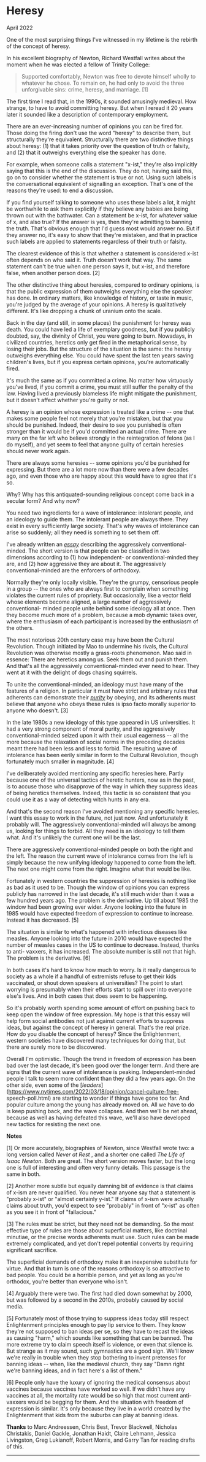 # Heresy
  
  
  
  
April 2022  
  
One of the most surprising things I've witnessed in my lifetime is the rebirth
of the concept of heresy.  
  
In his excellent biography of Newton, Richard Westfall writes about the moment
when he was elected a fellow of Trinity College:  
  
> Supported comfortably, Newton was free to devote himself wholly to whatever
> he chose. To remain on, he had only to avoid the three unforgivable sins:
> crime, heresy, and marriage. [1]

The first time I read that, in the 1990s, it sounded amusingly medieval. How
strange, to have to avoid committing heresy. But when I reread it 20 years
later it sounded like a description of contemporary employment.  
  
There are an ever-increasing number of opinions you can be fired for. Those
doing the firing don't use the word "heresy" to describe them, but
structurally they're equivalent. Structurally there are two distinctive things
about heresy: (1) that it takes priority over the question of truth or
falsity, and (2) that it outweighs everything else the speaker has done.  
  
For example, when someone calls a statement "x-ist," they're also implicitly
saying that this is the end of the discussion. They do not, having said this,
go on to consider whether the statement is true or not. Using such labels is
the conversational equivalent of signalling an exception. That's one of the
reasons they're used: to end a discussion.  
  
If you find yourself talking to someone who uses these labels a lot, it might
be worthwhile to ask them explicitly if they believe any babies are being
thrown out with the bathwater. Can a statement be x-ist, for whatever value of
x, and also true? If the answer is yes, then they're admitting to banning the
truth. That's obvious enough that I'd guess most would answer no. But if they
answer no, it's easy to show that they're mistaken, and that in practice such
labels are applied to statements regardless of their truth or falsity.  
  
The clearest evidence of this is that whether a statement is considered x-ist
often depends on who said it. Truth doesn't work that way. The same statement
can't be true when one person says it, but x-ist, and therefore false, when
another person does. [2]  
  
The other distinctive thing about heresies, compared to ordinary opinions, is
that the public expression of them outweighs everything else the speaker has
done. In ordinary matters, like knowledge of history, or taste in music,
you're judged by the average of your opinions. A heresy is qualitatively
different. It's like dropping a chunk of uranium onto the scale.  
  
Back in the day (and still, in some places) the punishment for heresy was
death. You could have led a life of exemplary goodness, but if you publicly
doubted, say, the divinity of Christ, you were going to burn. Nowadays, in
civilized countries, heretics only get fired in the metaphorical sense, by
losing their jobs. But the structure of the situation is the same: the heresy
outweighs everything else. You could have spent the last ten years saving
children's lives, but if you express certain opinions, you're automatically
fired.  
  
It's much the same as if you committed a crime. No matter how virtuously
you've lived, if you commit a crime, you must still suffer the penalty of the
law. Having lived a previously blameless life might mitigate the punishment,
but it doesn't affect whether you're guilty or not.  
  
A heresy is an opinion whose expression is treated like a crime -- one that
makes some people feel not merely that you're mistaken, but that you should be
punished. Indeed, their desire to see you punished is often stronger than it
would be if you'd committed an actual crime. There are many on the far left
who believe strongly in the reintegration of felons (as I do myself), and yet
seem to feel that anyone guilty of certain heresies should never work again.  
  
There are always some heresies -- some opinions you'd be punished for
expressing. But there are a lot more now than there were a few decades ago,
and even those who are happy about this would have to agree that it's so.  
  
Why? Why has this antiquated-sounding religious concept come back in a secular
form? And why now?  
  
You need two ingredients for a wave of intolerance: intolerant people, and an
ideology to guide them. The intolerant people are always there. They exist in
every sufficiently large society. That's why waves of intolerance can arise so
suddenly; all they need is something to set them off.  
  
I've already written an [_essay_](conformism.html) describing the aggressively
conventional-minded. The short version is that people can be classified in two
dimensions according to (1) how independent- or conventional-minded they are,
and (2) how aggressive they are about it. The aggressively conventional-minded
are the enforcers of orthodoxy.  
  
Normally they're only locally visible. They're the grumpy, censorious people
in a group -- the ones who are always first to complain when something
violates the current rules of propriety. But occasionally, like a vector field
whose elements become aligned, a large number of aggressively conventional-
minded people unite behind some ideology all at once. Then they become much
more of a problem, because a mob dynamic takes over, where the enthusiasm of
each participant is increased by the enthusiasm of the others.  
  
The most notorious 20th century case may have been the Cultural Revolution.
Though initiated by Mao to undermine his rivals, the Cultural Revolution was
otherwise mostly a grass-roots phenomenon. Mao said in essence: There are
heretics among us. Seek them out and punish them. And that's all the
aggressively conventional-minded ever need to hear. They went at it with the
delight of dogs chasing squirrels.  
  
To unite the conventional-minded, an ideology must have many of the features
of a religion. In particular it must have strict and arbitrary rules that
adherents can demonstrate their
[_purity_](https://www.youtube.com/watch?v=qaHLd8de6nM) by obeying, and its
adherents must believe that anyone who obeys these rules is ipso facto morally
superior to anyone who doesn't. [3]  
  
In the late 1980s a new ideology of this type appeared in US universities. It
had a very strong component of moral purity, and the aggressively
conventional-minded seized upon it with their usual eagerness -- all the more
because the relaxation of social norms in the preceding decades meant there
had been less and less to forbid. The resulting wave of intolerance has been
eerily similar in form to the Cultural Revolution, though fortunately much
smaller in magnitude. [4]  
  
I've deliberately avoided mentioning any specific heresies here. Partly
because one of the universal tactics of heretic hunters, now as in the past,
is to accuse those who disapprove of the way in which they suppress ideas of
being heretics themselves. Indeed, this tactic is so consistent that you could
use it as a way of detecting witch hunts in any era.  
  
And that's the second reason I've avoided mentioning any specific heresies. I
want this essay to work in the future, not just now. And unfortunately it
probably will. The aggressively conventional-minded will always be among us,
looking for things to forbid. All they need is an ideology to tell them what.
And it's unlikely the current one will be the last.  
  
There are aggressively conventional-minded people on both the right and the
left. The reason the current wave of intolerance comes from the left is simply
because the new unifying ideology happened to come from the left. The next one
might come from the right. Imagine what that would be like.  
  
Fortunately in western countries the suppression of heresies is nothing like
as bad as it used to be. Though the window of opinions you can express
publicly has narrowed in the last decade, it's still much wider than it was a
few hundred years ago. The problem is the derivative. Up till about 1985 the
window had been growing ever wider. Anyone looking into the future in 1985
would have expected freedom of expression to continue to increase. Instead it
has decreased. [5]  
  
The situation is similar to what's happened with infectious diseases like
measles. Anyone looking into the future in 2010 would have expected the number
of measles cases in the US to continue to decrease. Instead, thanks to anti-
vaxxers, it has increased. The absolute number is still not that high. The
problem is the derivative. [6]  
  
In both cases it's hard to know how much to worry. Is it really dangerous to
society as a whole if a handful of extremists refuse to get their kids
vaccinated, or shout down speakers at universities? The point to start
worrying is presumably when their efforts start to spill over into everyone
else's lives. And in both cases that does seem to be happening.  
  
So it's probably worth spending some amount of effort on pushing back to keep
open the window of free expression. My hope is that this essay will help form
social antibodies not just against current efforts to suppress ideas, but
against the concept of heresy in general. That's the real prize. How do you
disable the concept of heresy? Since the Enlightenment, western societies have
discovered many techniques for doing that, but there are surely more to be
discovered.  
  
Overall I'm optimistic. Though the trend in freedom of expression has been bad
over the last decade, it's been good over the longer term. And there are signs
that the current wave of intolerance is peaking. Independent-minded people I
talk to seem more confident than they did a few years ago. On the other side,
even some of the
[_leaders_](https://www.nytimes.com/2022/03/18/opinion/cancel-culture-free-
speech-poll.html) are starting to wonder if things have gone too far. And
popular culture among the young has already moved on. All we have to do is
keep pushing back, and the wave collapses. And then we'll be net ahead,
because as well as having defeated this wave, we'll also have developed new
tactics for resisting the next one.  
  
  
  
  
  
  
  
  
  
 **Notes**  
  
[1] Or more accurately, biographies of Newton, since Westfall wrote two: a
long version called _Never at Rest_ , and a shorter one called _The Life of
Isaac Newton_. Both are great. The short version moves faster, but the long
one is full of interesting and often very funny details. This passage is the
same in both.  
  
[2] Another more subtle but equally damning bit of evidence is that claims of
x-ism are never qualified. You never hear anyone say that a statement is
"probably x-ist" or "almost certainly y-ist." If claims of x-ism were actually
claims about truth, you'd expect to see "probably" in front of "x-ist" as
often as you see it in front of "fallacious."  
  
[3] The rules must be strict, but they need not be demanding. So the most
effective type of rules are those about superficial matters, like doctrinal
minutiae, or the precise words adherents must use. Such rules can be made
extremely complicated, and yet don't repel potential converts by requiring
significant sacrifice.  
  
The superficial demands of orthodoxy make it an inexpensive substitute for
virtue. And that in turn is one of the reasons orthodoxy is so attractive to
bad people. You could be a horrible person, and yet as long as you're
orthodox, you're better than everyone who isn't.  
  
[4] Arguably there were two. The first had died down somewhat by 2000, but was
followed by a second in the 2010s, probably caused by social media.  
  
[5] Fortunately most of those trying to suppress ideas today still respect
Enlightenment principles enough to pay lip service to them. They know they're
not supposed to ban ideas per se, so they have to recast the ideas as causing
"harm," which sounds like something that can be banned. The more extreme try
to claim speech itself is violence, or even that silence is. But strange as it
may sound, such gymnastics are a good sign. We'll know we're really in trouble
when they stop bothering to invent pretenses for banning ideas -- when, like
the medieval church, they say "Damn right we're banning ideas, and in fact
here's a list of them."  
  
[6] People only have the luxury of ignoring the medical consensus about
vaccines because vaccines have worked so well. If we didn't have any vaccines
at all, the mortality rate would be so high that most current anti-vaxxers
would be begging for them. And the situation with freedom of expression is
similar. It's only because they live in a world created by the Enlightenment
that kids from the suburbs can play at banning ideas.  
  
  
  
 **Thanks** to Marc Andreessen, Chris Best, Trevor Blackwell, Nicholas
Christakis, Daniel Gackle, Jonathan Haidt, Claire Lehmann, Jessica Livingston,
Greg Lukianoff, Robert Morris, and Garry Tan for reading drafts of this.  
  
  
  
  

* * *

